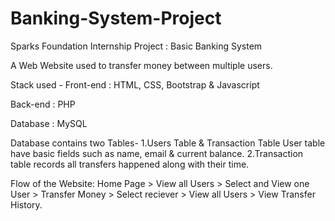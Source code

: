 # Banking-System-Project

Sparks Foundation Internship Project : Basic Banking System 

A Web Website used to transfer money between multiple users. 

Stack used - Front-end : HTML, CSS, Bootstrap & Javascript 

Back-end : PHP 

Database : MySQL 

Database contains two Tables-
1.Users Table & Transaction Table  User table have basic fields such as name, email & current balance. 
2.Transaction table records all transfers happened along with their time.

Flow of the Website: Home Page > View all Users > Select and View one User > Transfer Money > Select reciever > View all Users > View Transfer History.
